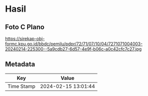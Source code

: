# Hasil

## Foto C Plano

https://sirekap-obj-formc.kpu.go.id/bbdc/pemilu/pdpr/72/71/07/10/04/7271071004003-20240214-225300--5a9cdb27-6d57-4e9f-b06c-a0c42cfc7c27.jpg


## Metadata

| Key        | Value               |
| ---------- | ------------------- |
| Time Stamp | 2024-02-15 13:01:44 |



